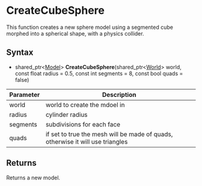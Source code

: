 # CreateCubeSphere

This function creates a new sphere model using a segmented cube morphed into a spherical shape, with a physics collider.

## Syntax

- shared_ptr<[Model](Model.md)> **CreateCubeSphere**(shared_ptr<[World](World.md)> world, const float radius = 0.5, const int segments = 8, const bool quads = false)

| Parameter | Description |
|--|--|
| world | world to create the mdoel in |
| radius | cylinder radius |
| segments | subdivisions for each face |
| quads | if set to true the mesh will be made of quads, otherwise it will use triangles |

## Returns 

Returns a new model.
